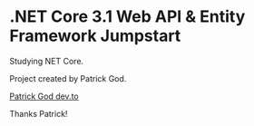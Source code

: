 # .NET Core 3.1 Web API & Entity Framework Jumpstart

Studying NET Core.

Project created by Patrick God.

[Patrick God dev.to](https://dev.to/_patrickgod/net-core-3-1-web-api-entity-framework-jumpstart-part-1-4jla)

Thanks Patrick!